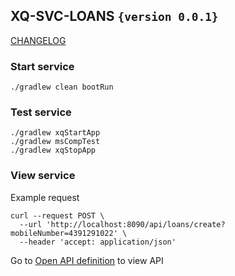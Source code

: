 ## XQ-SVC-LOANS `{version 0.0.1}`
[CHANGELOG](./CHANGELOG.md)
### Start service
`./gradlew clean bootRun`

### Test service
```
./gradlew xqStartApp
./gradlew msCompTest
./gradlew xqStopApp
```

### View service
Example request
```curl
curl --request POST \
  --url 'http://localhost:8090/api/loans/create?mobileNumber=4391291022' \
  --header 'accept: application/json'
```
Go to [Open API definition](http://localhost:8090/swagger-ui/index.html) to view API